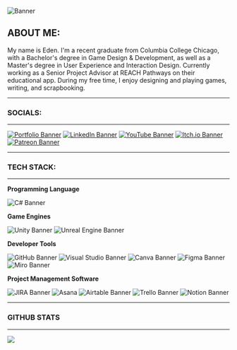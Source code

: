 ![Banner](https://media.licdn.com/dms/image/v2/D5616AQHFnGD1eX2uWw/profile-displaybackgroundimage-shrink_350_1400/B56ZksoELSJ0AY-/0/1757390324723?e=1762387200&v=beta&t=hFEY-UCuOLmXtrdYRS7sm5RgnprQgYjP8RVMkxHNS-8)

## ABOUT ME:
My name is Eden. I'm a recent graduate from Columbia College Chicago, with a Bachelor's degree in Game Design & Development, as well as a Master's degree in User Experience and Interaction Design. 
Currently working as a Senior Project Advisor at REACH Pathways on their educational app.
During my free time, I enjoy designing and playing games, writing, and scrapbooking. 

***
### SOCIALS:
***
[![Portfolio Banner](https://img.shields.io/badge/Portfolio-255E63?style=for-the-badge&logo=About.me&logoColor=white)](https://sites.google.com/view/szopa-portfolio/projects) [![LinkedIn Banner](https://img.shields.io/badge/LinkedIn-0077B5?style=for-the-badge&logo=linkedin&logoColor=white)](https://www.linkedin.com/in/eszopa/) [![YouTube Banner](https://img.shields.io/badge/YouTube-FF0000?style=for-the-badge&logo=youtube&logoColor=white)](https://www.youtube.com/@TodaysAnAdventure)  [![Itch.io Banner](https://img.shields.io/badge/Itch.io-FA5C5C?style=for-the-badge&logo=itchdotio&logoColor=white)](https://on-an-adventure.itch.io/) [![Patreon Banner](https://img.shields.io/badge/Patreon-F96854?style=for-the-badge&logo=patreon&logoColor=white)](https://patreon.com/OnAnAdventure?utm_medium=unknown&utm_source=join_link&utm_campaign=creatorshare_creator&utm_content=copyLink) 

***
### TECH STACK:
***
**Programming Language**

![C# Banner](https://img.shields.io/badge/C%23-239120?style=for-the-badge&logo=csharp&logoColor=white)

**Game Engines**

![Unity Banner](https://img.shields.io/badge/Unity-100000?style=for-the-badge&logo=unity&logoColor=white) ![Unreal Engine Banner](https://img.shields.io/badge/-Unreal%20Engine-313131?style=for-the-badge&logo=unreal-engine&logoColor=white)


**Developer Tools**

![GitHub Banner](https://img.shields.io/badge/GitHub-100000?style=for-the-badge&logo=github&logoColor=white) ![Visual Studio Banner](https://img.shields.io/badge/Visual_Studio-5C2D91?style=for-the-badge&logo=visual%20studio&logoColor=white) ![Canva Banner](https://img.shields.io/badge/Canva-%2300C4CC.svg?&style=for-the-badge&logo=Canva&logoColor=white) ![Figma Banner](https://img.shields.io/badge/Figma-F24E1E?style=for-the-badge&logo=figma&logoColor=white) ![Miro Banner](https://img.shields.io/badge/Miro-F7C922?style=for-the-badge&logo=Miro&logoColor=050036)

**Project Management Software**

![JIRA Banner](https://img.shields.io/badge/Jira-0052CC?style=for-the-badge&logo=Jira&logoColor=white) ![Asana](https://img.shields.io/badge/Asana-009DFF?style=for-the-badge&logo=asana&logoColor=white) ![Airtable Banner](https://img.shields.io/badge/Airtable-18BFFF?style=for-the-badge&logo=Airtable&logoColor=white) ![Trello Banner](https://img.shields.io/badge/Trello-0052CC?style=for-the-badge&logo=trello&logoColor=white) ![Notion Banner](https://img.shields.io/badge/Notion-000000?style=for-the-badge&logo=notion&logoColor=white)

***
### GITHUB STATS
****

[![](https://github-readme-stats.vercel.app/api?username=Eszopa02&theme=nightowl&show_icons=true)](https://github.com/anuraghazra/github-readme-stats)










<!--
**Eszopa02/Eszopa02** is a ✨ _special_ ✨ repository because its `README.md` (this file) appears on your GitHub profile.

Here are some ideas to get you started:

- 🔭 I’m currently working on ...
- 🌱 I’m currently learning ...
- 👯 I’m looking to collaborate on ...
- 🤔 I’m looking for help with ...
- 💬 Ask me about ...
- 📫 How to reach me: ...
- 😄 Pronouns: ...
- ⚡ Fun fact: ...
-->
